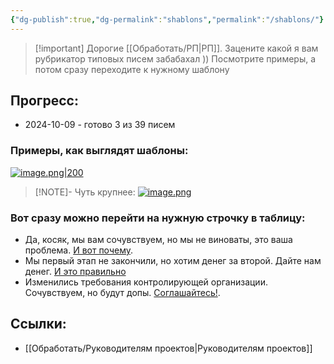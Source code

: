 ```yaml
---
{"dg-publish":true,"dg-permalink":"shablons","permalink":"/shablons/"}
---
```



> [!important] Дорогие [[Обработать/РП\|РП]]. Зацените какой я вам рубрикатор типовых писем забабахал ))
> Посмотрите примеры, а потом сразу переходите к нужному шаблону

## Прогресс:
- 2024-10-09 - готово 3 из 39 писем
### Примеры, как выглядят шаблоны:
[![image.png|200](https://i.postimg.cc/wj980btY/image.png)](https://postimg.cc/WhYH4865)
> [!NOTE]- Чуть крупнее:
> [![image.png](https://i.postimg.cc/wj980btY/image.png)](https://postimg.cc/WhYH4865)

### Вот сразу можно перейти на нужную строчку в таблицу:
- Да, косяк, мы вам сочувствуем, но мы не виноваты, это ваша проблема. [И вот почему](https://docs.google.com/spreadsheets/d/1V_Xq7vdovoxIFuYYOcR9ml8baSEcVbTVQXyONfhRaJk/edit?gid=0#gid=0&range=D3). 
- Мы первый этап не закончили, но хотим денег за второй. Дайте нам денег. [И это правильно](https://docs.google.com/spreadsheets/d/1V_Xq7vdovoxIFuYYOcR9ml8baSEcVbTVQXyONfhRaJk/edit?gid=0#gid=0&range=D5)
- Изменились требования контролирующей организации. Сочувствуем, но будут допы. [Соглашайтесь!](https://docs.google.com/spreadsheets/d/1V_Xq7vdovoxIFuYYOcR9ml8baSEcVbTVQXyONfhRaJk/edit?gid=0#gid=0&range=D13).


## Ссылки:
- [[Обработать/Руководителям проектов\|Руководителям проектов]]